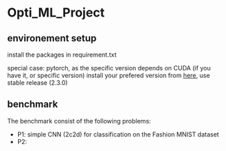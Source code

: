# Opti_ML_Project
## environement setup
install the packages in requirement.txt

special case: pytorch, as the specific version depends on CUDA (if you have it, or specific version) install your prefered version from [here](https://pytorch.org/get-started/locally/), use stable release (2.3.0)

## benchmark
The benchmark consist of the following problems:
- P1: simple CNN (2c2d) for classification on the Fashion MNIST dataset
- P2: 